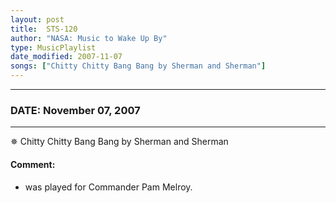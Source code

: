 ```yaml
---
layout: post
title:  STS-120
author: "NASA: Music to Wake Up By"
type: MusicPlaylist
date_modified: 2007-11-07
songs: ["Chitty Chitty Bang Bang by Sherman and Sherman"]
---
```


----
### DATE: November 07, 2007
----
✵ Chitty Chitty Bang Bang by Sherman and Sherman

#### Comment:
* was played for Commander Pam Melroy.



<br/>
<center>
	<a target="_blank"
	   href="https://twitter.com/intent/tweet?hashtags=Space,NASA,Playlist,NASAWakeupCalls,SpaceProgram&text={{ page.author}}, '{{ page.songs.first }}' {{ page.title }}, {{ page.date | date: '%B %d, %Y' }}. {{ site.url }}{{ page.url }} @nasawakeupcalls">
	   <i class="fab fa-twitter" alt="Tweet this page" style="font-size: 1.3em;"></i>
	</a>
	&nbsp; 	<i class="fas fa-user-astronaut" style="font-size: 1.5em;"></i> &nbsp;
    <a type="amzn" search="'Chitty Chitty Bang Bang by Sherman and Sherman'" category="popular music">
        <i class="fab fa-amazon" style="font-size: 1.3em;"></i>
    </a>
</center>
